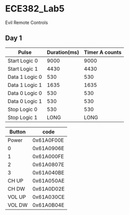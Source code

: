 ECE382_Lab5
===========

Evil Remote Controls

## Day 1

|Pulse| Duration(ms)| Timer A counts|
|-----|-------------|---------------|
|Start Logic 0|     9000    |     9000       |
|Start Logic 1|     4430    |     4430       |
|Data 1 Logic 0|    530     |     530        |
|Data 1 Logic 1|    1635    |     1635       |
|Data 0 Logic 0|    530     |     530        |
|Data 0 Logic 1|    530     |     530        |
|Stop Logic 0|      530     |     530        |
|Stop Logic 1|      LONG    |     LONG       |

|Button|code|
-------|-----|
|Power|0x61A0F00E|
| 0 |0x61A0906E|
| 1 |0x61A000FE|
| 2 |0x61A0807E|
| 3 |0x61A040BE|
| CH UP|0x61A050AE|
| CH DW|0x61A0D02E|
| VOL UP|0x61A030CE|
| VOL DW|0x61A0B04E|
